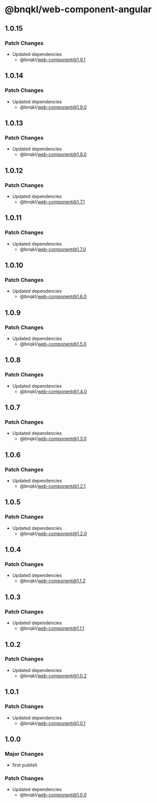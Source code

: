 # @bnqkl/web-component-angular

## 1.0.15

### Patch Changes

- Updated dependencies
  - @bnqkl/web-component@1.9.1

## 1.0.14

### Patch Changes

- Updated dependencies
  - @bnqkl/web-component@1.9.0

## 1.0.13

### Patch Changes

- Updated dependencies
  - @bnqkl/web-component@1.8.0

## 1.0.12

### Patch Changes

- Updated dependencies
  - @bnqkl/web-component@1.7.1

## 1.0.11

### Patch Changes

- Updated dependencies
  - @bnqkl/web-component@1.7.0

## 1.0.10

### Patch Changes

- Updated dependencies
  - @bnqkl/web-component@1.6.0

## 1.0.9

### Patch Changes

- Updated dependencies
  - @bnqkl/web-component@1.5.0

## 1.0.8

### Patch Changes

- Updated dependencies
  - @bnqkl/web-component@1.4.0

## 1.0.7

### Patch Changes

- Updated dependencies
  - @bnqkl/web-component@1.3.0

## 1.0.6

### Patch Changes

- Updated dependencies
  - @bnqkl/web-component@1.2.1

## 1.0.5

### Patch Changes

- Updated dependencies
  - @bnqkl/web-component@1.2.0

## 1.0.4

### Patch Changes

- Updated dependencies
  - @bnqkl/web-component@1.1.2

## 1.0.3

### Patch Changes

- Updated dependencies
  - @bnqkl/web-component@1.1.1

## 1.0.2

### Patch Changes

- Updated dependencies
  - @bnqkl/web-component@1.0.2

## 1.0.1

### Patch Changes

- Updated dependencies
  - @bnqkl/web-component@1.0.1

## 1.0.0

### Major Changes

- first publish

### Patch Changes

- Updated dependencies
  - @bnqkl/web-component@1.0.0
